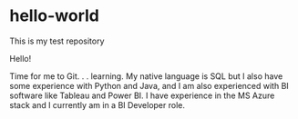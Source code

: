 # hello-world
This is my test repository

Hello!

Time for me to Git.  . . learning. My native language is SQL but I also have some experience with Python and Java, and I am also experienced with BI software like Tableau and Power BI. I have experience in the MS Azure stack and I currently am in a BI Developer role.
